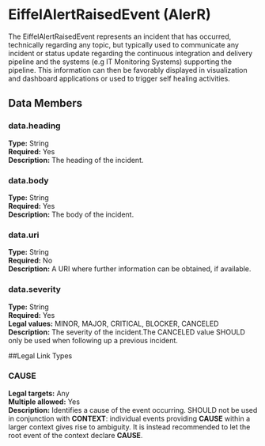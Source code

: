 <!---
   Copyright 2017 Ericsson AB.
   For a full list of individual contributors, please see the commit history.

   Licensed under the Apache License, Version 2.0 (the "License");
   you may not use this file except in compliance with the License.
   You may obtain a copy of the License at

       http://www.apache.org/licenses/LICENSE-2.0

   Unless required by applicable law or agreed to in writing, software
   distributed under the License is distributed on an "AS IS" BASIS,
   WITHOUT WARRANTIES OR CONDITIONS OF ANY KIND, either express or implied.
   See the License for the specific language governing permissions and
   limitations under the License.
--->

# EiffelAlertRaisedEvent (AlerR)
The EiffelAlertRaisedEvent represents an incident that has occurred, technically regarding any topic,
but typically used to communicate any incident or status update regarding the continuous integration 
and delivery pipeline and the systems (e.g IT Monitoring Systems) supporting the pipeline. 
This information can then be favorably displayed in visualization and dashboard applications or used to trigger self healing activities.

## Data Members
### data.heading
__Type:__ String  
__Required:__ Yes  
__Description:__ The heading of the incident.

### data.body
__Type:__ String  
__Required:__ Yes  
__Description:__ The body of the incident.

### data.uri
__Type:__ String  
__Required:__ No  
__Description:__ A URI where further information can be obtained, if available.

### data.severity
__Type:__ String  
__Required:__ Yes  
__Legal values:__ MINOR, MAJOR, CRITICAL, BLOCKER, CANCELED
__Description:__ The severity of the incident.The CANCELED value SHOULD only be used when following up a 
previous incident.

##Legal Link Types
### CAUSE
__Legal targets:__ Any  
__Multiple allowed:__ Yes  
__Description:__ Identifies a cause of the event occurring. SHOULD not be used in conjunction with __CONTEXT__: individual events providing __CAUSE__ within a larger context gives rise to ambiguity. It is instead recommended to let the root event of the context declare __CAUSE__.  
